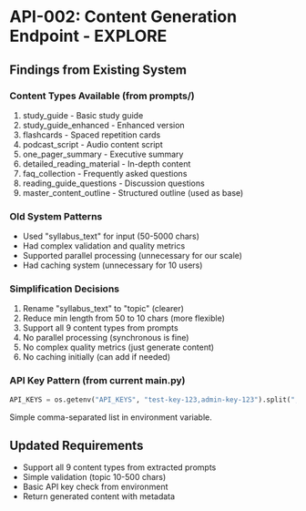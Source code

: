 # API-002: Content Generation Endpoint - EXPLORE

## Findings from Existing System

### Content Types Available (from prompts/)

1. study_guide - Basic study guide
2. study_guide_enhanced - Enhanced version
3. flashcards - Spaced repetition cards
4. podcast_script - Audio content script
5. one_pager_summary - Executive summary
6. detailed_reading_material - In-depth content
7. faq_collection - Frequently asked questions
8. reading_guide_questions - Discussion questions
9. master_content_outline - Structured outline (used as base)

### Old System Patterns

- Used "syllabus_text" for input (50-5000 chars)
- Had complex validation and quality metrics
- Supported parallel processing (unnecessary for our scale)
- Had caching system (unnecessary for 10 users)

### Simplification Decisions

1. Rename "syllabus_text" to "topic" (clearer)
2. Reduce min length from 50 to 10 chars (more flexible)
3. Support all 9 content types from prompts
4. No parallel processing (synchronous is fine)
5. No complex quality metrics (just generate content)
6. No caching initially (can add if needed)

### API Key Pattern (from current main.py)

```python
API_KEYS = os.getenv("API_KEYS", "test-key-123,admin-key-123").split(",")
```

Simple comma-separated list in environment variable.

## Updated Requirements

- Support all 9 content types from extracted prompts
- Simple validation (topic 10-500 chars)
- Basic API key check from environment
- Return generated content with metadata
